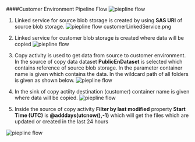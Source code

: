 ####Customer Environment Pipeline Flow
![piepline flow](./images/pipeline/pipeline/pipelineFlow.png)

1. Linked service for source blob storage is created by using **SAS URI** of source blob storage.
![piepline flow](./images/pipeline/pipeline/publicLinkedService.png)
customerLinkedService.png

2. Linked service for customer blob storage is created where data will be copied
![piepline flow](./images/pipeline/pipeline/customerLinkedService.png)

3. Copy activity is used to get data from source to customer environment. In the source of copy data dataset **PublicEnDataset** is selected which contains reference of source blob storage.
   In the parameter container name is given which contains the data. In the wildcard path of all folders is given as shown below.
![piepline flow](./images/pipeline/pipeline/pipelineSource.png)

4. In the sink of copy actiity destination (customer) container name is given where data will be copied.
![piepline flow](./images/pipeline/pipeline/pipelineSink.png)

5. Inside the source of copy activity **Filter by last modified** property **Start Time (UTC)** is **@adddays(utcnow(),-1)** which will get the files which are updated or created in the last 24 hours

![piepline flow](./images/pipeline/pipeline/filerLastModified.png)


